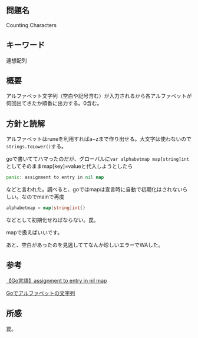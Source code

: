 ## 問題名
Counting Characters
## キーワード
連想配列

## 概要
アルファベット文字列（空白や記号含む）が入力されるから各アルファベットが何回出てきたか順番に出力する。0含む。

## 方針と読解

アルファベットはruneを利用すればa~zまで作り出せる。大文字は使わないので`strings.ToLower()`する。

goで書いててハマったのだが、グローバルに`var alphabetmap map[string]int`としてそのままmap[key]=valueと代入しようとしたら
```go
panic: assignment to entry in nil map
```
などと言われた。調べると、goではmapは宣言時に自動で初期化はされないらしい。なのでmainで再度
```go
alphabetmap = map[string]int{}
```
などとして初期化せねばならない。罠。

mapで扱えばいいです。 

あと、空白があったのを見逃しててなんか珍しいエラーでWAした。

## 参考
[【Go言語】assignment to entry in nil map](http://otiai10.hatenablog.com/entry/2014/08/09/154256)

[Goでアルファベットの文字列](http://or3.hatenablog.com/entry/2018/03/29/212245)

## 所感
罠。